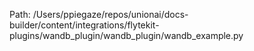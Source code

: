 Path: /Users/ppiegaze/repos/unionai/docs-builder/content/integrations/flytekit-plugins/wandb_plugin/wandb_plugin/wandb_example.py